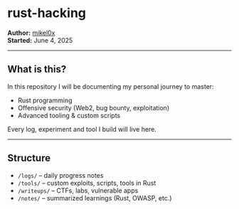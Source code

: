 # rust-hacking

**Author:** [mikel0x](https://github.com/mikel0x)  
**Started:** June 4, 2025

---

## What is this?

In this repository I will be documenting my personal journey to master:
- Rust programming
- Offensive security (Web2, bug bounty, exploitation)
- Advanced tooling & custom scripts

Every log, experiment and tool I build will live here.

---

## Structure

- `/logs/` – daily progress notes
- `/tools/` – custom exploits, scripts, tools in Rust
- `/writeups/` – CTFs, labs, vulnerable apps
- `/notes/` – summarized learnings (Rust, OWASP, etc.)

